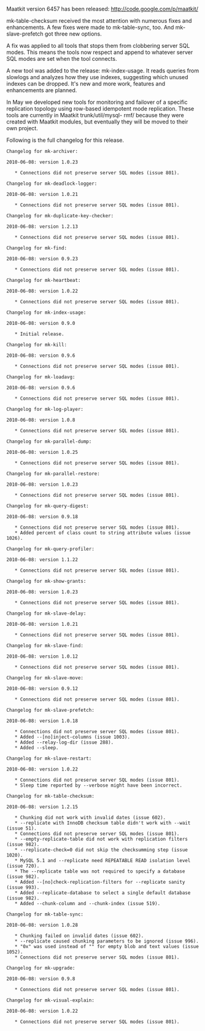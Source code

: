 Maatkit version 6457 has been released: http://code.google.com/p/maatkit/

mk-table-checksum received the most attention with numerous fixes and
enhancements.  A few fixes were made to mk-table-sync, too.  And mk-
slave-prefetch got three new options.

A fix was applied to all tools that stops them from clobbering server
SQL modes.  This means the tools now respect and append to whatever
server SQL modes are set when the tool connects.

A new tool was added to the release: mk-index-usage.  It reads queries
from slowlogs and analyzes how they use indexes, suggesting which
unused indexes can be dropped.  It's new and more work, features and
enhancements are planned.

In May we developed new tools for monitoring and failover of a
specific replication topology using row-based idempotent mode
replication.  These tools are currently in Maatkit trunk/util/mysql-
rmf/ because they were created with Maatkit modules, but eventually
they will be moved to their own project.

Following is the full changelog for this release.

```
Changelog for mk-archiver:

2010-06-08: version 1.0.23

   * Connections did not preserve server SQL modes (issue 801).

Changelog for mk-deadlock-logger:

2010-06-08: version 1.0.21

   * Connections did not preserve server SQL modes (issue 801).

Changelog for mk-duplicate-key-checker:

2010-06-08: version 1.2.13

   * Connections did not preserve server SQL modes (issue 801).

Changelog for mk-find:

2010-06-08: version 0.9.23

   * Connections did not preserve server SQL modes (issue 801).

Changelog for mk-heartbeat:

2010-06-08: version 1.0.22

   * Connections did not preserve server SQL modes (issue 801).

Changelog for mk-index-usage:

2010-06-08: version 0.9.0

   * Initial release.

Changelog for mk-kill:

2010-06-08: version 0.9.6

   * Connections did not preserve server SQL modes (issue 801).

Changelog for mk-loadavg:

2010-06-08: version 0.9.6

   * Connections did not preserve server SQL modes (issue 801).

Changelog for mk-log-player:

2010-06-08: version 1.0.8

   * Connections did not preserve server SQL modes (issue 801).

Changelog for mk-parallel-dump:

2010-06-08: version 1.0.25

   * Connections did not preserve server SQL modes (issue 801).

Changelog for mk-parallel-restore:

2010-06-08: version 1.0.23

   * Connections did not preserve server SQL modes (issue 801).

Changelog for mk-query-digest:

2010-06-08: version 0.9.18

   * Connections did not preserve server SQL modes (issue 801).
   * Added percent of class count to string attribute values (issue 1026).

Changelog for mk-query-profiler:

2010-06-08: version 1.1.22

   * Connections did not preserve server SQL modes (issue 801).

Changelog for mk-show-grants:

2010-06-08: version 1.0.23

   * Connections did not preserve server SQL modes (issue 801).

Changelog for mk-slave-delay:

2010-06-08: version 1.0.21

   * Connections did not preserve server SQL modes (issue 801).

Changelog for mk-slave-find:

2010-06-08: version 1.0.12

   * Connections did not preserve server SQL modes (issue 801).

Changelog for mk-slave-move:

2010-06-08: version 0.9.12

   * Connections did not preserve server SQL modes (issue 801).

Changelog for mk-slave-prefetch:

2010-06-08: version 1.0.18

   * Connections did not preserve server SQL modes (issue 801).
   * Added --[no]inject-columns (issue 1003).
   * Added --relay-log-dir (issue 288).
   * Added --sleep.

Changelog for mk-slave-restart:

2010-06-08: version 1.0.22

   * Connections did not preserve server SQL modes (issue 801).
   * Sleep time reported by --verbose might have been incorrect.

Changelog for mk-table-checksum:

2010-06-08: version 1.2.15

   * Chunking did not work with invalid dates (issue 602).
   * --replicate with InnoDB checksum table didn't work with --wait (issue 51).
   * Connections did not preserve server SQL modes (issue 801).
   * --empty-replicate-table did not work with replication filters (issue 982).
   * --replicate-check=0 did not skip the checksumming step (issue 1020).
   * MySQL 5.1 and --replicate need REPEATABLE READ isolation level (issue 720).
   * The --replicate table was not required to specify a database (issue 982).
   * Added --[no]check-replication-filters for --replicate sanity (issue 993).
   * Added --replicate-database to select a single default database (issue 982).
   * Added --chunk-column and --chunk-index (issue 519).

Changelog for mk-table-sync:

2010-06-08: version 1.0.28

   * Chunking failed on invalid dates (issue 602).
   * --replicate caused chunking parameters to be ignored (issue 996).
   * "0x" was used instead of "" for empty blob and text values (issue 1052).
   * Connections did not preserve server SQL modes (issue 801).

Changelog for mk-upgrade:

2010-06-08: version 0.9.8

   * Connections did not preserve server SQL modes (issue 801).

Changelog for mk-visual-explain:

2010-06-08: version 1.0.22

   * Connections did not preserve server SQL modes (issue 801).
```
